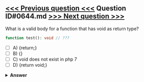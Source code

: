 [<<< Previous question <<<](0643.md)   Question ID#0644.md   [>>> Next question >>>](0645.md)
---

What is a valid body for a function that has void as return type? 


```php
function test(): void // ???
```

- [ ] A) {return;}
- [ ] B) {}
- [ ] C) void does not exist in php 7
- [ ] D) {return void;}

<details><summary><b>Answer</b></summary>
<p>
  Answer: <strong>A, B</strong>
</p>
</details>
